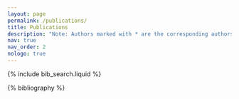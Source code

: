 ```yaml
---
layout: page
permalink: /publications/
title: Publications
description: "Note: Authors marked with * are the corresponding authors. Papers marked with † use alphabetic ordering of authors, following the convention of theoretical computer science."
nav: true
nav_order: 2
nologo: true
---
```


<!-- _pages/publications.md -->

<!-- Bibsearch Feature -->

{% include bib_search.liquid %}

<div class="publications">

{% bibliography %}

</div>
